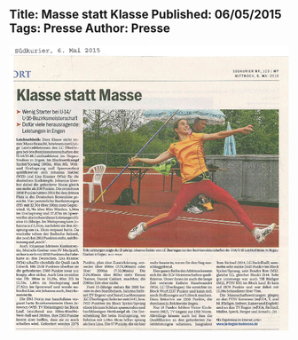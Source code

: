 Title: Masse statt Klasse
Published: 06/05/2015
Tags: Presse
Author: Presse
---

![Südkurier-Beitrag vom 06.05.2015](./../assets/2015/2015-05-06-suedkurier.jpg)